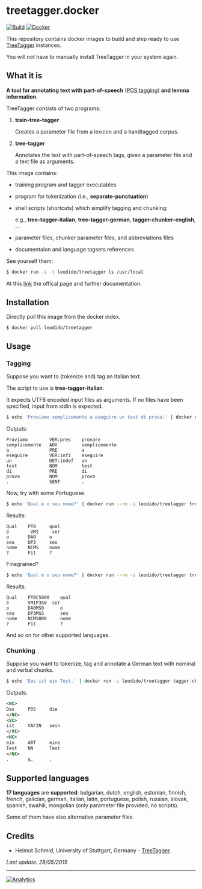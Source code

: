 treetagger.docker
=================

[![Build](https://img.shields.io/circleci/project/leodido/treetagger.docker/master.svg?style=flat-square)](https://circleci.com/gh/leodido/treetagger.docker) [![Docker](https://img.shields.io/badge/docker-ready-blue.svg?style=flat-square)](https://registry.hub.docker.com/u/leodido/treetagger)

This repository contains docker images to build and ship ready to use [TreeTagger](http://www.cis.uni-muenchen.de/~schmid/tools/TreeTagger/) instances.

You will not have to manually install TreeTagger in your system again.

What it is
----------

**A tool for annotating text with part-of-speech** ([POS tagging](http://en.wikipedia.org/wiki/Part-of-speech_tagging)) **and lemma information**.

TreeTagger consists of two programs:

1. **train-tree-tagger**

    Creates a parameter file from a lexicon and a handtagged corpus. 
    
2. **tree-tagger**

    Annotates the text with part-of-speech tags, given a parameter file and a text file as arguments.

This image contains:

- training program and tagger executables      

- program for tokenization (i.e., **separate-punctuation**)

- shell scripts (shortcuts) which simplify tagging and chunking:

    e.g., **tree-tagger-italian**, **tree-tagger-german**, **tagger-chunker-english**, ...
    
- parameter files, chunker parameter files, and abbreviations files

- documentaion and language tagsets references

See yourself them:

```bash
$ docker run -i -t leodido/treetagger ls /usr/local
```

At this [link](http://www.cis.uni-muenchen.de/~schmid/tools/TreeTagger) the offical page and further documentation.

Installation
------------

Directly pull this image from the docker index.

```
$ docker pull leodido/treetagger
```

Usage
-----

### Tagging

Suppose you want to (tokenize and) tag an Italian text.

The script to use is **tree-tagger-italian**.

It expects UTF8 encoded input files as arguments. If no files have been specified, input from stdin is expected.

```bash
$ echo 'Proviamo semplicemente a eseguire un test di prova.' | docker run --rm -i leodido/treetagger tree-tagger-italian
```

Outputs:

```
Proviamo	    VER:pres	provare
semplicemente	ADV	        semplicemente
a	            PRE	        a
eseguire	    VER:infi	eseguire
un	            DET:indef	un
test	        NOM	        test
di	            PRE	        di
prova	        NOM	        prova
.	            SENT	    .
```

Now, try with some Portuguese.

```bash
$ echo 'Qual é o seu nome?' | docker run --rm -i leodido/treetagger tree-tagger-portuguese
```

Results:

```
Qual	PT0	    qual
é	     VMI	 ser
o	    DA0	    o
seu	    DP3	    seu
nome	NCMS	nome
?	    Fit	    ?
```

Finegrained?

```bash
$ echo 'Qual é o seu nome?' | docker run --rm -i leodido/treetagger tree-tagger-portuguese-finegrained
```

Results:

```
Qual	PT0CS000	qual
é       VMIP3S0	 ser
o	    DA0MS0	    o
seu	    DP3MSS	    seu
nome	NCMS000	    nome
?	    Fit	        ?
```

And so on for other supported languages.


### Chunking

Suppose you want to tokenize, tag and annotate a German text with nominal and verbal chunks.

```bash
$ echo 'Das ist ein Test.' | docker run -i leodido/treetagger tagger-chunker-german
```

Outputs:

```xml
<NC>
Das	    PDS	    die
</NC>
<VC>
ist	    VAFIN	sein
</VC>
<NC>
ein	    ART	    eine
Test	NN	    Test
</NC>
.	    $.	    .
```

Supported languages
-------------------

**17 languages** are **supported**: bulgarian, dutch, english, estonian, finnish, french, galician, german, italian, latin, portuguese, polish, russian, slovak, spanish, swahili, mongolian (only parameter file provided, no scripts).

Some of them have also alternative parameter files. 

Credits
-------

- Helmut Schmid, University of Stuttgart, Germany - [TreeTagger](http://www.cis.uni-muenchen.de/~schmid/tools/TreeTagger).

_Last update: 28/05/2015_

---

[![Analytics](https://ga-beacon.appspot.com/UA-49657176-1/treetagger.docker)](https://github.com/igrigorik/ga-beacon)
